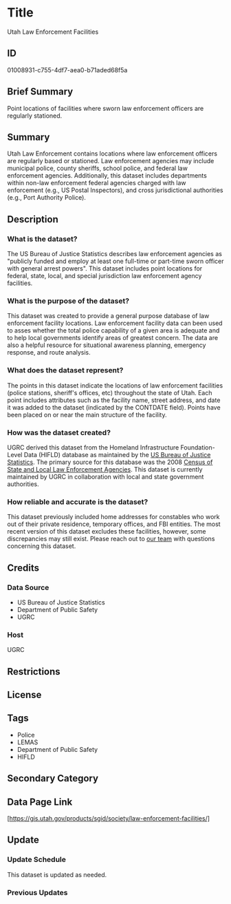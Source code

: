 # Title

Utah Law Enforcement Facilities

## ID

01008931-c755-4df7-aea0-b71aded68f5a

## Brief Summary

Point locations of facilities where sworn law enforcement officers are regularly stationed.

## Summary

Utah Law Enforcement contains locations where law enforcement officers are regularly based or stationed. Law enforcement agencies may include municipal police, county sheriffs, school police, and federal law enforcement agencies. Additionally, this dataset includes departments within non-law enforcement federal agencies charged with law enforcement (e.g., US Postal Inspectors), and cross jurisdictional authorities (e.g., Port Authority Police).

## Description

### What is the dataset?

The US Bureau of Justice Statistics describes law enforcement agencies as "publicly funded and employ at least one full-time or part-time sworn officer with general arrest powers". This dataset includes point locations for federal, state, local, and special jurisdiction law enforcement agency facilities.

### What is the purpose of the dataset?

This dataset was created to provide a general purpose database of law enforcement facility locations. Law enforcement facility data can been used to asses whether the total police capability of a given area is adequate and to help local governments identify areas of greatest concern. The data are also a helpful resource for situational awareness planning, emergency response, and route analysis.

### What does the dataset represent?

The points in this dataset indicate the locations of law enforcement facilities (police stations, sheriff's offices, etc) throughout the state of Utah. Each point includes attributes such as the facility name, street address, and date it was added to the dataset (indicated by the CONTDATE field). Points have been placed on or near the main structure of the facility.

### How was the dataset created?

UGRC derived this dataset from the Homeland Infrastructure Foundation-Level Data (HIFLD) database as maintained by the [US Bureau of Justice Statistics](https://bjs.ojp.gov/). The primary source for this database was the 2008 [Census of State and Local Law Enforcement Agencies](https://bjs.ojp.gov/library/publications/census-state-and-local-law-enforcement-agencies-2008). This dataset is currently maintained by UGRC in collaboration with local and state government authorities.

### How reliable and accurate is the dataset?

This dataset previously included home addresses for constables who work out of their private residence, temporary offices, and FBI entities. The most recent version of this dataset excludes these facilities, however, some discrepancies may still exist. Please reach out to [our team](https://gis.utah.gov/contact/) with questions concerning this dataset.

## Credits

### Data Source

- US Bureau of Justice Statistics
- Department of Public Safety
- UGRC

### Host

UGRC

## Restrictions

## License

## Tags

- Police
- LEMAS
- Department of Public Safety
- HIFLD

## Secondary Category

## Data Page Link

[https://gis.utah.gov/products/sgid/society/law-enforcement-facilities/]

## Update

### Update Schedule

This dataset is updated as needed.

### Previous Updates
